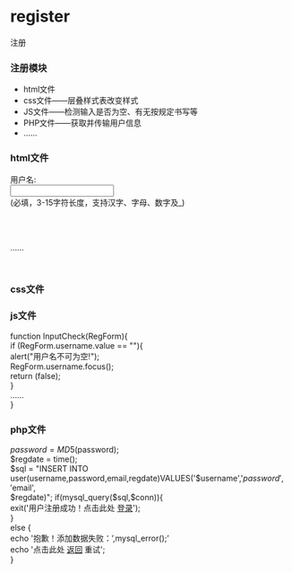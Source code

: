 register
===================================  
注册


### 注册模块
* html文件
* css文件——层叠样式表改变样式
* JS文件——检测输入是否为空、有无按规定书写等
* PHP文件——获取并传输用户信息
* ……

### html文件 
<form name="LoginForm" method="post" action="login.php" onSubmit="return InputCheck(this)”> <br />
	<p><br />
		<label for="username" class="label">用户名:</label><br />
		<input id="username" name="username" type="text" class="input" /><br />
		<span>(必填，3-15字符长度，支持汉字、字母、数字及_)</span><br />
	<p/><br />
	<p><br />
		……<br />
	<p/><br />
</form>  

### css文件 
<style type="text/css">		
		html		
		{ 		
			font-size:12px;			
		}		
       		form		
		{		
			width:520px;		
			margin: 0 auto;		
		}		
 		……		
</style>				

### js文件 
function InputCheck(RegForm){			
		if (RegForm.username.value == ""){		
			alert("用户名不可为空!");		
    			RegForm.username.focus();		
    			return (false);			
  		    }			
  		……		
		}		

### php文件 
$password = MD5($password);		
$regdate = time();		
$sql = "INSERT INTO user(username,password,email,regdate)VALUES('$username','$password','$email',		
$regdate)";		
if(mysql_query($sql,$conn)){		
    	exit('用户注册成功！点击此处 <a href=“#”>登录</a>');		
} 		
else {		
    	echo '抱歉！添加数据失败：’,mysql_error();’		
    	echo '点击此处 <a href="javascript:history.back(-1);">返回</a> 重试';		
}		